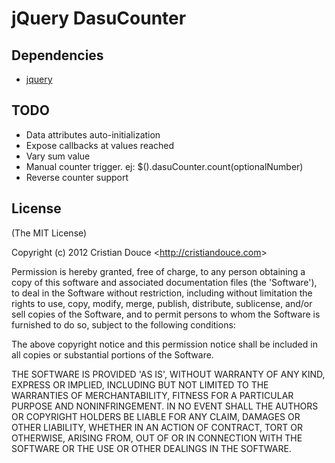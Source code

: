 # jQuery DasuCounter

## Dependencies
* [jquery](http://jquery.com)

## TODO
* Data attributes auto-initialization
* Expose callbacks at values reached
* Vary sum value
* Manual counter trigger. ej: $(<selector>).dasuCounter.count(optionalNumber)
* Reverse counter support

## License 

(The MIT License)

Copyright (c) 2012 Cristian Douce &lt;http://cristiandouce.com&gt;

Permission is hereby granted, free of charge, to any person obtaining
a copy of this software and associated documentation files (the
'Software'), to deal in the Software without restriction, including
without limitation the rights to use, copy, modify, merge, publish,
distribute, sublicense, and/or sell copies of the Software, and to
permit persons to whom the Software is furnished to do so, subject to
the following conditions:

The above copyright notice and this permission notice shall be
included in all copies or substantial portions of the Software.

THE SOFTWARE IS PROVIDED 'AS IS', WITHOUT WARRANTY OF ANY KIND,
EXPRESS OR IMPLIED, INCLUDING BUT NOT LIMITED TO THE WARRANTIES OF
MERCHANTABILITY, FITNESS FOR A PARTICULAR PURPOSE AND NONINFRINGEMENT.
IN NO EVENT SHALL THE AUTHORS OR COPYRIGHT HOLDERS BE LIABLE FOR ANY
CLAIM, DAMAGES OR OTHER LIABILITY, WHETHER IN AN ACTION OF CONTRACT,
TORT OR OTHERWISE, ARISING FROM, OUT OF OR IN CONNECTION WITH THE
SOFTWARE OR THE USE OR OTHER DEALINGS IN THE SOFTWARE.